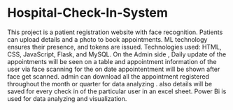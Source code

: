# Hospital-Check-In-System
This project is a patient registration website with face recognition. Patients can upload details and a photo to book appointments. ML technology ensures their presence, and tokens are issued. Technologies used: HTML, CSS, JavaScript, Flask, and MySQL.
On the Admin side , Daily update of the appointments will be seen on a table and appointment information of the user via face scanning  for the on date appointentment  will be shown after face get scanned.
admin can download all the appointment registered throughout the month or quarter for data analyzing . also details will be saved for every check in of the particular user in an excel sheet.
Power Bi is used for data analyzing and visualization.
